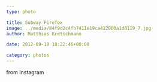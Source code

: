 ```yaml
---
type: photo

title: Subway Firefox
image: ../media/84f9d2c4fb7411e19ca422000a1d0119_7.jpg
author: Matthias Kretschmann

date: 2012-09-10 18:22:46+00:00

category: photos
---
```


from Instagram

